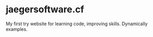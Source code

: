# jaegersoftware.cf
 My first try website for learning code, improving skills. Dynamically examples. 
